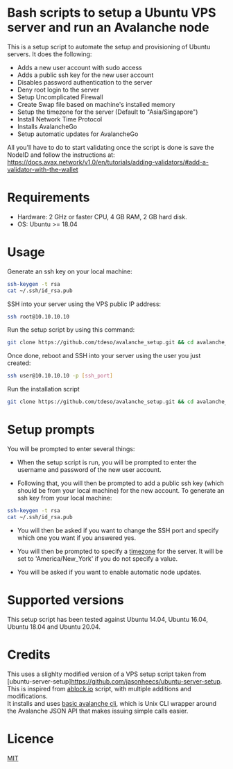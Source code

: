 # Bash scripts to setup a Ubuntu VPS server and run an Avalanche node

This is a setup script to automate the setup and provisioning of Ubuntu servers. It does the following:
* Adds a new user account with sudo access
* Adds a public ssh key for the new user account
* Disables password authentication to the server
* Deny root login to the server
* Setup Uncomplicated Firewall
* Create Swap file based on machine's installed memory
* Setup the timezone for the server (Default to "Asia/Singapore")
* Install Network Time Protocol
* Installs AvalancheGo
* Setup automatic updates for AvalancheGo

All you'll have to do to start validating once the script is done is save the NodeID and follow the instructions at:  
https://docs.avax.network/v1.0/en/tutorials/adding-validators/#add-a-validator-with-the-wallet

# Requirements

* Hardware: 2 GHz or faster CPU, 4 GB RAM, 2 GB hard disk.
* OS: Ubuntu >= 18.04

# Usage
Generate an ssh key on your local machine:
```bash
ssh-keygen -t rsa
cat ~/.ssh/id_rsa.pub
```

SSH into your server using the VPS public IP address: 
```bash
ssh root@10.10.10.10
```

Run the setup script by using this command:
```bash
git clone https://github.com/tdeso/avalanche_setup.git && cd avalanche_setup && bash setup.sh
```

Once done, reboot and SSH into your server using the user you just created:
```bash
ssh user@10.10.10.10 -p [ssh_port]
```

Run the installation script
```bash
git clone https://github.com/tdeso/avalanche_setup.git && cd avalanche_setup && bash install.sh
```

# Setup prompts
You will be prompted to enter several things:

* When the setup script is run, you will be prompted to enter the username and password of the new user account. 

* Following that, you will then be prompted to add a public ssh key (which should be from your local machine) for the new account. To generate an ssh key from your local machine:
```bash
ssh-keygen -t rsa
cat ~/.ssh/id_rsa.pub
```
* You will then be asked if you want to change the SSH port and specify which one you want if you answered yes.

* You will then be prompted to specify a [timezone](https://en.wikipedia.org/wiki/List_of_tz_database_time_zones) for the server. It will be set to 'America/New_York' if you do not specify a value.

* You will be asked if you want to enable automatic node updates.

# Supported versions
This setup script has been tested against Ubuntu 14.04, Ubuntu 16.04, Ubuntu 18.04 and Ubuntu 20.04.

# Credits
This uses a slighlty modified version of a VPS setup script taken from [ubuntu-server-setup]https://github.com/jasonheecs/ubuntu-server-setup.
This is inspired from [ablock.io](https://github.com/ablockio/AVAX-node-installer) script, with multiple additions and modifications.  
It installs and uses [basic avalanche cli](https://github.com/jzu/bac), which is Unix CLI wrapper around the Avalanche JSON API that makes issuing simple calls easier.

# Licence
[MIT](https://choosealicense.com/licenses/mit/)
